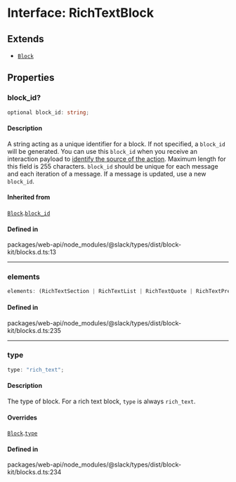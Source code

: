 # Interface: RichTextBlock

## Extends

- [`Block`](Block.md)

## Properties

### block\_id?

```ts
optional block_id: string;
```

#### Description

A string acting as a unique identifier for a block. If not specified, a `block_id` will be generated.
You can use this `block_id` when you receive an interaction payload to
[identify the source of the action](https://api.slack.com/interactivity/handling#payloads).
Maximum length for this field is 255 characters. `block_id` should be unique for each message and each iteration of
a message. If a message is updated, use a new `block_id`.

#### Inherited from

[`Block`](Block.md).[`block_id`](Block.md#block_id)

#### Defined in

packages/web-api/node\_modules/@slack/types/dist/block-kit/blocks.d.ts:13

***

### elements

```ts
elements: (RichTextSection | RichTextList | RichTextQuote | RichTextPreformatted)[];
```

#### Defined in

packages/web-api/node\_modules/@slack/types/dist/block-kit/blocks.d.ts:235

***

### type

```ts
type: "rich_text";
```

#### Description

The type of block. For a rich text block, `type` is always `rich_text`.

#### Overrides

[`Block`](Block.md).[`type`](Block.md#type)

#### Defined in

packages/web-api/node\_modules/@slack/types/dist/block-kit/blocks.d.ts:234
